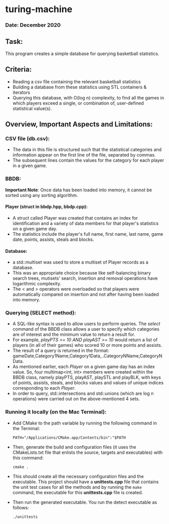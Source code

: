 # turing-machine

### Date: December 2020

## Task:

This program creates a simple database for querying basketball statistics.

## Criteria:

* Reading a csv file containing the relevant basketball statistics
* Building a database from these statistics using STL containers & iterators
* Querying this database, with O(log n) complexity, to find all the games in which players exceed a single, or combination of, user-defined statistical value(s).

## Overview, Important Aspects and Limitations:


### CSV file (db.csv):

- The data in this file is structured such that the statistical categories and information appear on the first line of the file, separated by commas.
- The subsequent lines contain the values for the category for each player in a given game.

### BBDB:

**Important Note**: Once data has been loaded into memory, it cannot be sorted using any sorting algorithm.

#### Player (struct in bbdp.hpp, bbdp.cpp):

- A struct called Player was created that contains an index for identification and a variety of data members for that player's statistics on a given game day. 
- The statistics include the player's full name, first name, last name, game date, points, assists, steals and blocks.

#### Database:

- a std::multiset was used to store a multiset of Player records as a database.
- This was an appropriate choice because like self-balancing binary search trees, mutisets' search, insertion and removal operations have logarithmic complexity.
- The < and > operators were overloaded so that players were automatically compared on insertion and not after having been loaded into memory.

### Querying (SELECT method):

- A SQL-like syntax is used to allow users to perform queries. The *select* command of the BBDB class allows a user to specify which categories are of interest and the minimum value to return a result for.
- For example, *playPTS >= 10 AND playAST >= 10* would return a list of players (in all of their games) who scored 10 or more points and assists.
- The result of a query is returned in the format: gameDate,Category1Name,Category1Data,..CategoryNName,CategoryNData.
- As mentioned earlier, each *Player* on a given game day has an index value. So, four multimap<int, int> members were created within the BBDB class, namely playPTS, playAST, playSTL and playBLK, with keys of points, assists, steals, and blocks values and values of unique indices corresponding to each *Player*.
- In order to query, std::intersections and std::unions (which are log n operations) were carried out on the above-mentioned 4 sets. 

### Running it locally (on the Mac Terminal):

- Add CMake to the path variable by running the following command in the Terminal:
  ```
  PATH="/Applications/CMake.app/Contents/bin":"$PATH
  ```
  
- Then, generate the build and configuration files (it uses the CMakeLists.txt file that enlists the source, targets and executables) with this command:

  ```
  cmake .
  ```
  
- This should create all the necessary configuration files and the executable. This project should have a **unittests.cpp** file that contains the unit test cases for all the methods and by running the   ```make``` command, the executable for this **unittests.cpp** file is created.

- Then run the generated executable. You run the detect executable as follows:

  ```
  ./unittests
  ```
  
  
